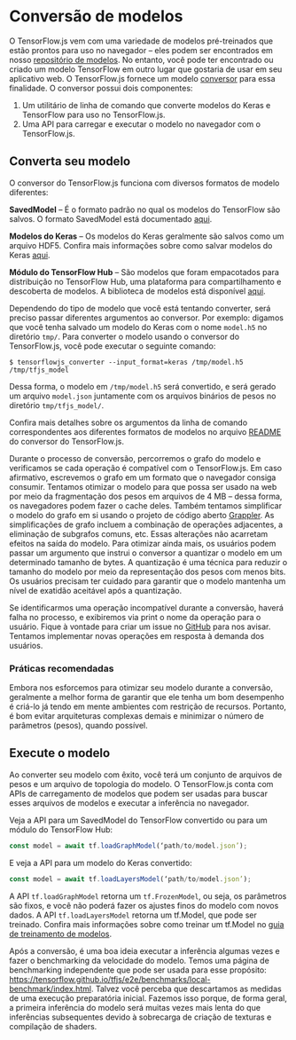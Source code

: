 # Conversão de modelos

O TensorFlow.js vem com uma variedade de modelos pré-treinados que estão prontos para uso no navegador – eles podem ser encontrados em nosso [repositório de modelos](https://github.com/tensorflow/tfjs-models). No entanto, você pode ter encontrado ou criado um modelo TensorFlow em outro lugar que gostaria de usar em seu aplicativo web. O TensorFlow.js fornece um modelo [conversor](https://github.com/tensorflow/tfjs/tree/master/tfjs-converter) para essa finalidade. O conversor possui dois componentes:

1. Um utilitário de linha de comando que converte modelos do Keras e TensorFlow para uso no TensorFlow.js.
2. Uma API para carregar e executar o modelo no navegador com o TensorFlow.js.

## Converta seu modelo

O conversor do TensorFlow.js funciona com diversos formatos de modelo diferentes:

**SavedModel** – É o formato padrão no qual os modelos do TensorFlow são salvos. O formato SavedModel está documentado [aqui](https://www.tensorflow.org/guide/saved_model).

**Modelos do Keras** – Os modelos do Keras geralmente são salvos como um arquivo HDF5. Confira mais informações sobre como salvar modelos do Keras [aqui](https://keras.io/getting-started/faq/#savingloading-whole-models-architecture-weights-optimizer-state).

**Módulo do TensorFlow Hub** – São modelos que foram empacotados para distribuição no TensorFlow Hub, uma plataforma para compartilhamento e descoberta de modelos. A biblioteca de modelos está disponível [aqui](https://tfhub.dev/).

Dependendo do tipo de modelo que você está tentando converter, será preciso passar diferentes argumentos ao conversor. Por exemplo: digamos que você tenha salvado um modelo do Keras com o nome `model.h5` no diretório `tmp/`. Para converter o modelo usando o conversor do TensorFlow.js, você pode executar o seguinte comando:

```
$ tensorflowjs_converter --input_format=keras /tmp/model.h5 /tmp/tfjs_model
```

Dessa forma, o modelo em `/tmp/model.h5` será convertido, e será gerado um arquivo `model.json` juntamente com os arquivos binários de pesos no diretório `tmp/tfjs_model/`.

Confira mais detalhes sobre os argumentos da linha de comando correspondentes aos diferentes formatos de modelos no arquivo [README](https://github.com/tensorflow/tfjs/tree/master/tfjs-converter) do conversor do TensorFlow.js.

Durante o processo de conversão, percorremos o grafo do modelo e verificamos se cada operação é compatível com o TensorFlow.js. Em caso afirmativo, escrevemos o grafo em um formato que o navegador consiga consumir. Tentamos otimizar o modelo para que possa ser usado na web por meio da fragmentação dos pesos em arquivos de 4 MB – dessa forma, os navegadores podem fazer o cache deles. Também tentamos simplificar o modelo do grafo em si usando o projeto de código aberto [Grappler](https://github.com/tensorflow/tensorflow/tree/master/tensorflow/core/grappler). As simplificações de grafo incluem a combinação de operações adjacentes, a eliminação de subgrafos comuns, etc. Essas alterações não acarretam efeitos na saída do modelo. Para otimizar ainda mais, os usuários podem passar um argumento que instrui o conversor a quantizar o modelo em um determinado tamanho de bytes. A quantização é uma técnica para reduzir o tamanho do modelo por meio da representação dos pesos com menos bits. Os usuários precisam ter cuidado para garantir que o modelo mantenha um nível de exatidão aceitável após a quantização.

Se identificarmos uma operação incompatível durante a conversão, haverá falha no processo, e exibiremos via print o nome da operação para o usuário. Fique à vontade para criar um issue no [GitHub](https://github.com/tensorflow/tfjs/issues) para nos avisar. Tentamos implementar novas operações em resposta à demanda dos usuários.

### Práticas recomendadas

Embora nos esforcemos para otimizar seu modelo durante a conversão, geralmente a melhor forma de garantir que ele tenha um bom desempenho é criá-lo já tendo em mente ambientes com restrição de recursos. Portanto, é bom evitar arquiteturas complexas demais e minimizar o número de parâmetros (pesos), quando possível.

## Execute o modelo

Ao converter seu modelo com êxito, você terá um conjunto de arquivos de pesos e um arquivo de topologia do modelo. O TensorFlow.js conta com APIs de carregamento de modelos que podem ser usadas para buscar esses arquivos de modelos e executar a inferência no navegador.

Veja a API para um SavedModel do TensorFlow convertido ou para um módulo do TensorFlow Hub:

```js
const model = await tf.loadGraphModel(‘path/to/model.json’);
```

E veja a API para um modelo do Keras convertido:

```js
const model = await tf.loadLayersModel(‘path/to/model.json’);
```

A API `tf.loadGraphModel` retorna um `tf.FrozenModel`, ou seja, os parâmetros são fixos, e você não poderá fazer os ajustes finos do modelo com novos dados. A API `tf.loadLayersModel` retorna um  tf.Model, que pode ser treinado. Confira mais informações sobre como treinar um tf.Model no [guia de treinamento de modelos](train_models.md).

Após a conversão, é uma boa ideia executar a inferência algumas vezes e fazer o benchmarking da velocidade do modelo. Temos uma página de benchmarking independente que pode ser usada para esse propósito: https://tensorflow.github.io/tfjs/e2e/benchmarks/local-benchmark/index.html. Talvez você perceba que descartamos as medidas de uma execução preparatória inicial. Fazemos isso porque, de forma geral, a primeira inferência do modelo será muitas vezes mais lenta do que inferências subsequentes devido à sobrecarga de criação de texturas e compilação de shaders.
